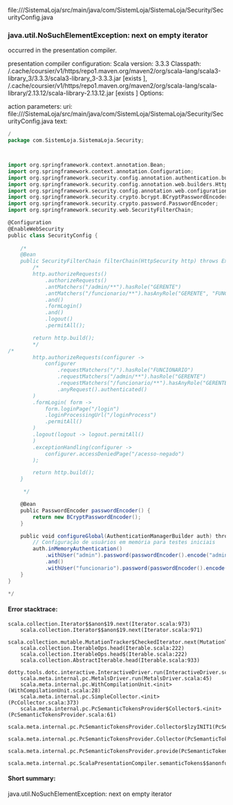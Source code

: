 file://<WORKSPACE>/SistemaLoja/src/main/java/com/SistemLoja/SistemaLoja/Security/SecurityConfig.java
### java.util.NoSuchElementException: next on empty iterator

occurred in the presentation compiler.

presentation compiler configuration:
Scala version: 3.3.3
Classpath:
<HOME>/.cache/coursier/v1/https/repo1.maven.org/maven2/org/scala-lang/scala3-library_3/3.3.3/scala3-library_3-3.3.3.jar [exists ], <HOME>/.cache/coursier/v1/https/repo1.maven.org/maven2/org/scala-lang/scala-library/2.13.12/scala-library-2.13.12.jar [exists ]
Options:



action parameters:
uri: file://<WORKSPACE>/SistemaLoja/src/main/java/com/SistemLoja/SistemaLoja/Security/SecurityConfig.java
text:
```scala
/
package com.SistemLoja.SistemaLoja.Security;



import org.springframework.context.annotation.Bean;
import org.springframework.context.annotation.Configuration;
import org.springframework.security.config.annotation.authentication.builders.AuthenticationManagerBuilder;
import org.springframework.security.config.annotation.web.builders.HttpSecurity;
import org.springframework.security.config.annotation.web.configuration.EnableWebSecurity;
import org.springframework.security.crypto.bcrypt.BCryptPasswordEncoder;
import org.springframework.security.crypto.password.PasswordEncoder;
import org.springframework.security.web.SecurityFilterChain;

@Configuration
@EnableWebSecurity
public class SecurityConfig {
    
    /* 
    @Bean
    public SecurityFilterChain filterChain(HttpSecurity http) throws Exception {
        /* 
        http.authorizeRequests()
            .authorizeRequests()
            .antMatchers("/admin/**").hasRole("GERENTE")
            .antMatchers("/funcionario/**").hasAnyRole("GERENTE", "FUNCIONARIO")
            .and()
            .formLogin()
            .and()
            .logout()
            .permitAll();

        return http.build();
        */
/* 
        http.authorizeRequests(configurer -> 
            configurer 
                .requestMatchers("/").hasRole("FUNCIONARIO")
                .requestMatchers("/admin/**").hasRole("GERENTE")
                .requestMatchers("/funcionario/**").hasAnyRole("GERENTE", "FUNCIONARIO")
                .anyRequest().authenticated()
        )
        .formLogin( form -> 
            form.loginPage("/login")
            .loginProcessingUrl("/loginProcess")
            .permitAll()
        )
        .logout(logout -> logout.permitAll()
        )
        .exceptionHandling(configurer -> 
            configurer.accessDeniedPage("/acesso-negado")
        );

        return http.build();
    }

     */

    @Bean
    public PasswordEncoder passwordEncoder() {
        return new BCryptPasswordEncoder();
    }

    public void configureGlobal(AuthenticationManagerBuilder auth) throws Exception {
        // Configuração de usuários em memória para testes iniciais
        auth.inMemoryAuthentication()
            .withUser("admin").password(passwordEncoder().encode("admin")).roles("GERENTE")
            .and()
            .withUser("funcionario").password(passwordEncoder().encode("funcionario")).roles("FUNCIONARIO");
    }
}

*/
```



#### Error stacktrace:

```
scala.collection.Iterator$$anon$19.next(Iterator.scala:973)
	scala.collection.Iterator$$anon$19.next(Iterator.scala:971)
	scala.collection.mutable.MutationTracker$CheckedIterator.next(MutationTracker.scala:76)
	scala.collection.IterableOps.head(Iterable.scala:222)
	scala.collection.IterableOps.head$(Iterable.scala:222)
	scala.collection.AbstractIterable.head(Iterable.scala:933)
	dotty.tools.dotc.interactive.InteractiveDriver.run(InteractiveDriver.scala:168)
	scala.meta.internal.pc.MetalsDriver.run(MetalsDriver.scala:45)
	scala.meta.internal.pc.WithCompilationUnit.<init>(WithCompilationUnit.scala:28)
	scala.meta.internal.pc.SimpleCollector.<init>(PcCollector.scala:373)
	scala.meta.internal.pc.PcSemanticTokensProvider$Collector$.<init>(PcSemanticTokensProvider.scala:61)
	scala.meta.internal.pc.PcSemanticTokensProvider.Collector$lzyINIT1(PcSemanticTokensProvider.scala:61)
	scala.meta.internal.pc.PcSemanticTokensProvider.Collector(PcSemanticTokensProvider.scala:61)
	scala.meta.internal.pc.PcSemanticTokensProvider.provide(PcSemanticTokensProvider.scala:90)
	scala.meta.internal.pc.ScalaPresentationCompiler.semanticTokens$$anonfun$1(ScalaPresentationCompiler.scala:117)
```
#### Short summary: 

java.util.NoSuchElementException: next on empty iterator